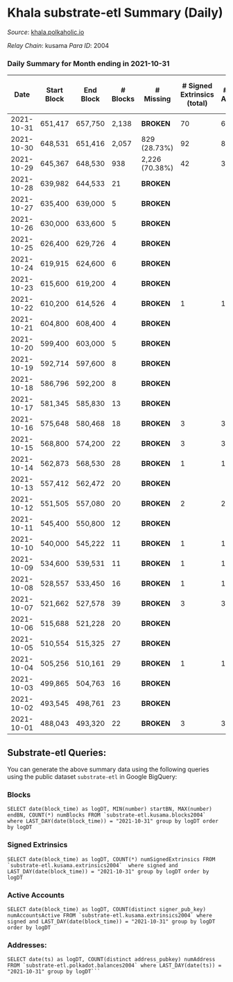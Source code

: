 # Khala substrate-etl Summary (Daily)

_Source_: [khala.polkaholic.io](https://khala.polkaholic.io)

*Relay Chain*: kusama
*Para ID*: 2004



### Daily Summary for Month ending in 2021-10-31


| Date | Start Block | End Block | # Blocks | # Missing | # Signed Extrinsics (total) | # Active Accounts | # Addresses with Balances | # Events | # Transfers | # XCM Transfers In | # XCM Transfers Out |
| ---- | ----------- | --------- | -------- | --------- | --------------------------- | ----------------- | ------------------------- | -------- | ----------- | ------------------ | ------------------- |
| 2021-10-31 | 651,417 | 657,750 | 2,138 |  **BROKEN**  | 70 | 63 | 13,214 | 4,411 | 61 ($14,446.91) |   |   |
| 2021-10-30 | 648,531 | 651,416 | 2,057 | 829 (28.73%) | 92 | 83 |  | 4,324 | 81 ($10,047.90) |   |   |
| 2021-10-29 | 645,367 | 648,530 | 938 | 2,226 (70.38%) | 42 | 35 |  | 1,928 | 34 ($210.83) |   |   |
| 2021-10-28 | 639,982 | 644,533 | 21 |  **BROKEN**  |  |  |  | 49 |   |   |   |
| 2021-10-27 | 635,400 | 639,000 | 5 |  **BROKEN**  |  |  |  | 13 |   |   |   |
| 2021-10-26 | 630,000 | 633,600 | 5 |  **BROKEN**  |  |  |  | 17 |   |   |   |
| 2021-10-25 | 626,400 | 629,726 | 4 |  **BROKEN**  |  |  |  | 14 |   |   |   |
| 2021-10-24 | 619,915 | 624,600 | 6 |  **BROKEN**  |  |  |  | 15 |   |   |   |
| 2021-10-23 | 615,600 | 619,200 | 4 |  **BROKEN**  |  |  |  | 15 |   |   |   |
| 2021-10-22 | 610,200 | 614,526 | 4 |  **BROKEN**  | 1 | 1 |  | 13 | 1 ($1.37) |   |   |
| 2021-10-21 | 604,800 | 608,400 | 4 |  **BROKEN**  |  |  |  |  |   |   |   |
| 2021-10-20 | 599,400 | 603,000 | 5 |  **BROKEN**  |  |  |  |  |   |   |   |
| 2021-10-19 | 592,714 | 597,600 | 8 |  **BROKEN**  |  |  |  |  |   |   |   |
| 2021-10-18 | 586,796 | 592,200 | 8 |  **BROKEN**  |  |  |  |  |   |   |   |
| 2021-10-17 | 581,345 | 585,830 | 13 |  **BROKEN**  |  |  |  |  |   |   |   |
| 2021-10-16 | 575,648 | 580,468 | 18 |  **BROKEN**  | 3 | 3 |  |  |   |   |   |
| 2021-10-15 | 568,800 | 574,200 | 22 |  **BROKEN**  | 3 | 3 |  |  |   |   |   |
| 2021-10-14 | 562,873 | 568,530 | 28 |  **BROKEN**  | 1 | 1 |  |  |   |   |   |
| 2021-10-13 | 557,412 | 562,472 | 20 |  **BROKEN**  |  |  |  |  |   |   |   |
| 2021-10-12 | 551,505 | 557,080 | 20 |  **BROKEN**  | 2 | 2 |  |  |   |   |   |
| 2021-10-11 | 545,400 | 550,800 | 12 |  **BROKEN**  |  |  |  |  |   |   |   |
| 2021-10-10 | 540,000 | 545,222 | 11 |  **BROKEN**  | 1 | 1 |  |  |   |   |   |
| 2021-10-09 | 534,600 | 539,531 | 11 |  **BROKEN**  | 1 | 1 |  |  |   |   |   |
| 2021-10-08 | 528,557 | 533,450 | 16 |  **BROKEN**  | 1 | 1 |  |  |   |   |   |
| 2021-10-07 | 521,662 | 527,578 | 39 |  **BROKEN**  | 3 | 3 |  |  |   |   |   |
| 2021-10-06 | 515,688 | 521,228 | 20 |  **BROKEN**  |  |  |  |  |   |   |   |
| 2021-10-05 | 510,554 | 515,325 | 27 |  **BROKEN**  |  |  |  |  |   |   |   |
| 2021-10-04 | 505,256 | 510,161 | 29 |  **BROKEN**  | 1 | 1 |  |  |   |   |   |
| 2021-10-03 | 499,865 | 504,763 | 16 |  **BROKEN**  |  |  |  |  |   |   |   |
| 2021-10-02 | 493,545 | 498,761 | 23 |  **BROKEN**  |  |  |  |  |   |   |   |
| 2021-10-01 | 488,043 | 493,320 | 22 |  **BROKEN**  | 3 | 3 |  |  |   |   |   |

## Substrate-etl Queries:
You can generate the above summary data using the following queries using the public dataset `substrate-etl` in Google BigQuery:


### Blocks
```
SELECT date(block_time) as logDT, MIN(number) startBN, MAX(number) endBN, COUNT(*) numBlocks FROM `substrate-etl.kusama.blocks2004`  where LAST_DAY(date(block_time)) = "2021-10-31" group by logDT order by logDT
```


### Signed Extrinsics
```
SELECT date(block_time) as logDT, COUNT(*) numSignedExtrinsics FROM `substrate-etl.kusama.extrinsics2004`  where signed and LAST_DAY(date(block_time)) = "2021-10-31" group by logDT order by logDT
```


### Active Accounts
```
SELECT date(block_time) as logDT, COUNT(distinct signer_pub_key) numAccountsActive FROM `substrate-etl.kusama.extrinsics2004` where signed and LAST_DAY(date(block_time)) = "2021-10-31" group by logDT order by logDT
```


### Addresses:
```
SELECT date(ts) as logDT, COUNT(distinct address_pubkey) numAddress FROM `substrate-etl.polkadot.balances2004` where LAST_DAY(date(ts)) = "2021-10-31" group by logDT```

